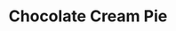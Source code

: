 ---
title: "Chocolate Cream Pie"
price: "$5.00"
category: "Desserts"
img: "src/images/menu/burrito.jpg"
desc: ""
---